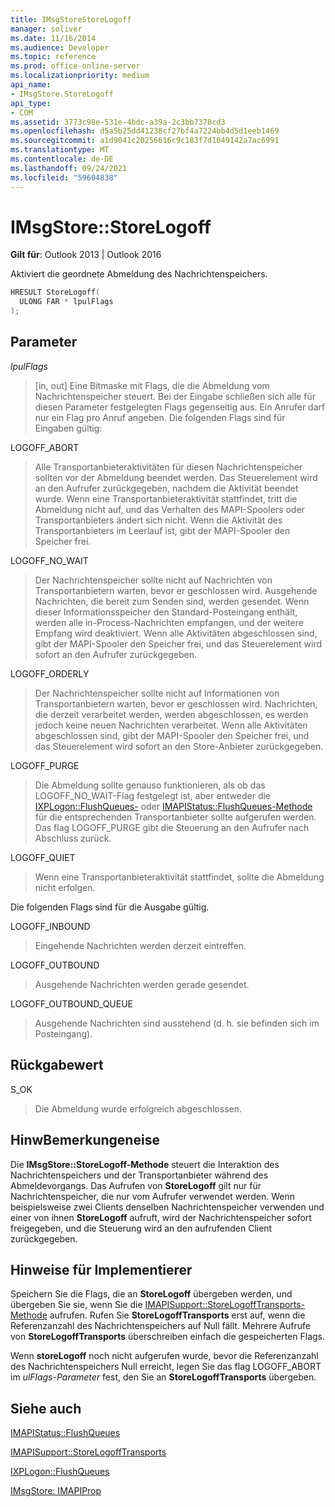 ```yaml
---
title: IMsgStoreStoreLogoff
manager: soliver
ms.date: 11/16/2014
ms.audience: Developer
ms.topic: reference
ms.prod: office-online-server
ms.localizationpriority: medium
api_name:
- IMsgStore.StoreLogoff
api_type:
- COM
ms.assetid: 3773c98e-531e-4bdc-a39a-2c3bb7378cd3
ms.openlocfilehash: d5a5b25dd41238cf27bf4a7224bb4d5d1eeb1469
ms.sourcegitcommit: a1d9041c20256616c9c183f7d1049142a7ac6991
ms.translationtype: MT
ms.contentlocale: de-DE
ms.lasthandoff: 09/24/2021
ms.locfileid: "59604838"
---
```

# <a name="imsgstorestorelogoff"></a>IMsgStore::StoreLogoff
  
**Gilt für**: Outlook 2013 | Outlook 2016 
  
Aktiviert die geordnete Abmeldung des Nachrichtenspeichers.
  
```cpp
HRESULT StoreLogoff(
  ULONG FAR * lpulFlags
);
```

## <a name="parameters"></a>Parameter

 _lpulFlags_
  
> [in, out] Eine Bitmaske mit Flags, die die Abmeldung vom Nachrichtenspeicher steuert. Bei der Eingabe schließen sich alle für diesen Parameter festgelegten Flags gegenseitig aus. Ein Anrufer darf nur ein Flag pro Anruf angeben. Die folgenden Flags sind für Eingaben gültig:
    
LOGOFF_ABORT 
  
> Alle Transportanbieteraktivitäten für diesen Nachrichtenspeicher sollten vor der Abmeldung beendet werden. Das Steuerelement wird an den Aufrufer zurückgegeben, nachdem die Aktivität beendet wurde. Wenn eine Transportanbieteraktivität stattfindet, tritt die Abmeldung nicht auf, und das Verhalten des MAPI-Spoolers oder Transportanbieters ändert sich nicht. Wenn die Aktivität des Transportanbieters im Leerlauf ist, gibt der MAPI-Spooler den Speicher frei. 
    
LOGOFF_NO_WAIT 
  
> Der Nachrichtenspeicher sollte nicht auf Nachrichten von Transportanbietern warten, bevor er geschlossen wird. Ausgehende Nachrichten, die bereit zum Senden sind, werden gesendet. Wenn dieser Informationsspeicher den Standard-Posteingang enthält, werden alle in-Process-Nachrichten empfangen, und der weitere Empfang wird deaktiviert. Wenn alle Aktivitäten abgeschlossen sind, gibt der MAPI-Spooler den Speicher frei, und das Steuerelement wird sofort an den Aufrufer zurückgegeben. 
    
LOGOFF_ORDERLY 
  
> Der Nachrichtenspeicher sollte nicht auf Informationen von Transportanbietern warten, bevor er geschlossen wird. Nachrichten, die derzeit verarbeitet werden, werden abgeschlossen, es werden jedoch keine neuen Nachrichten verarbeitet. Wenn alle Aktivitäten abgeschlossen sind, gibt der MAPI-Spooler den Speicher frei, und das Steuerelement wird sofort an den Store-Anbieter zurückgegeben. 
    
LOGOFF_PURGE 
  
> Die Abmeldung sollte genauso funktionieren, als ob das LOGOFF_NO_WAIT-Flag festgelegt ist, aber entweder die [IXPLogon::FlushQueues-](ixplogon-flushqueues.md) oder [IMAPIStatus::FlushQueues-Methode](imapistatus-flushqueues.md) für die entsprechenden Transportanbieter sollte aufgerufen werden. Das flag LOGOFF_PURGE gibt die Steuerung an den Aufrufer nach Abschluss zurück. 
    
LOGOFF_QUIET 
  
> Wenn eine Transportanbieteraktivität stattfindet, sollte die Abmeldung nicht erfolgen.
    
Die folgenden Flags sind für die Ausgabe gültig.
    
LOGOFF_INBOUND 
  
> Eingehende Nachrichten werden derzeit eintreffen.
    
LOGOFF_OUTBOUND 
  
> Ausgehende Nachrichten werden gerade gesendet.
    
LOGOFF_OUTBOUND_QUEUE 
  
> Ausgehende Nachrichten sind ausstehend (d. h. sie befinden sich im Posteingang).
    
## <a name="return-value"></a>Rückgabewert

S_OK 
  
> Die Abmeldung wurde erfolgreich abgeschlossen.
    
## <a name="remarks"></a>HinwBemerkungeneise

Die **IMsgStore::StoreLogoff-Methode** steuert die Interaktion des Nachrichtenspeichers und der Transportanbieter während des Abmeldevorgangs. Das Aufrufen von **StoreLogoff** gilt nur für Nachrichtenspeicher, die nur vom Aufrufer verwendet werden. Wenn beispielsweise zwei Clients denselben Nachrichtenspeicher verwenden und einer von ihnen **StoreLogoff** aufruft, wird der Nachrichtenspeicher sofort freigegeben, und die Steuerung wird an den aufrufenden Client zurückgegeben.
  
## <a name="notes-to-implementers"></a>Hinweise für Implementierer

Speichern Sie die Flags, die an **StoreLogoff** übergeben werden, und übergeben Sie sie, wenn Sie die [IMAPISupport::StoreLogoffTransports-Methode](imapisupport-storelogofftransports.md) aufrufen. Rufen Sie **StoreLogoffTransports** erst auf, wenn die Referenzanzahl des Nachrichtenspeichers auf Null fällt. Mehrere Aufrufe von **StoreLogoffTransports** überschreiben einfach die gespeicherten Flags. 
  
Wenn **storeLogoff** noch nicht aufgerufen wurde, bevor die Referenzanzahl des Nachrichtenspeichers Null erreicht, legen Sie das flag LOGOFF_ABORT im  _ulFlags-Parameter_ fest, den Sie an **StoreLogoffTransports** übergeben.
  
## <a name="see-also"></a>Siehe auch



[IMAPIStatus::FlushQueues](imapistatus-flushqueues.md)
  
[IMAPISupport::StoreLogoffTransports](imapisupport-storelogofftransports.md)
  
[IXPLogon::FlushQueues](ixplogon-flushqueues.md)
  
[IMsgStore: IMAPIProp](imsgstoreimapiprop.md)

